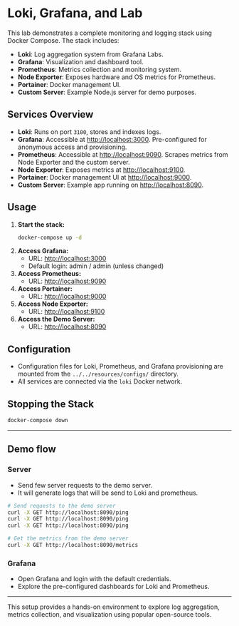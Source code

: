 # Loki, Grafana, and Lab

This lab demonstrates a complete monitoring and logging stack using Docker Compose. The stack includes:

- **Loki**: Log aggregation system from Grafana Labs.
- **Grafana**: Visualization and dashboard tool.
- **Prometheus**: Metrics collection and monitoring system.
- **Node Exporter**: Exposes hardware and OS metrics for Prometheus.
- **Portainer**: Docker management UI.
- **Custom Server**: Example Node.js server for demo purposes.

## Services Overview

- **Loki**: Runs on port `3100`, stores and indexes logs.
- **Grafana**: Accessible at [http://localhost:3000](http://localhost:3000). Pre-configured for anonymous access and provisioning.
- **Prometheus**: Accessible at [http://localhost:9090](http://localhost:9090). Scrapes metrics from Node Exporter and the custom server.
- **Node Exporter**: Exposes metrics at [http://localhost:9100](http://localhost:9100).
- **Portainer**: Docker management UI at [http://localhost:9000](http://localhost:9000).
- **Custom Server**: Example app running on [http://localhost:8090](http://localhost:8090).

## Usage

1. **Start the stack:**
   ```sh
   docker-compose up -d
   ```
2. **Access Grafana:**
   - URL: [http://localhost:3000](http://localhost:3000)
   - Default login: admin / admin (unless changed)
3. **Access Prometheus:**
   - URL: [http://localhost:9090](http://localhost:9090)
4. **Access Portainer:**
   - URL: [http://localhost:9000](http://localhost:9000)
5. **Access Node Exporter:**
   - URL: [http://localhost:9100](http://localhost:9100)
6. **Access the Demo Server:**
   - URL: [http://localhost:8090](http://localhost:8090)

## Configuration

- Configuration files for Loki, Prometheus, and Grafana provisioning are mounted from the `../../resources/configs/` directory.
- All services are connected via the `loki` Docker network.

## Stopping the Stack
```sh
docker-compose down
```

---

## Demo flow

### Server

- Send few server requests to the demo server.
- It will generate logs that will be send to Loki and prometheus.
```sh
# Send requests to the demo server
curl -X GET http://localhost:8090/ping
curl -X GET http://localhost:8090/ping
curl -X GET http://localhost:8090/ping

# Get the metrics from the demo server
curl -X GET http://localhost:8090/metrics
```

### Grafana

- Open Grafana and login with the default credentials.
- Explore the pre-configured dashboards for Loki and Prometheus.

---

This setup provides a hands-on environment to explore log aggregation, metrics collection, and visualization using popular open-source tools.
